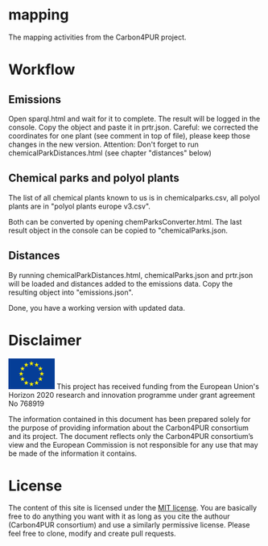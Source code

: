 # mapping
The mapping activities from the Carbon4PUR project.

# Workflow
## Emissions
Open sparql.html and wait for it to complete. The result will be logged in the console. Copy the object and paste it in prtr.json.
Careful: we corrected the coordinates for one plant (see comment in top of file), please keep those changes in the new version.
Attention: Don't forget to run chemicalParkDistances.html (see chapter "distances" below)

## Chemical parks and polyol plants
The list of all chemical plants known to us is in chemicalparks.csv, all polyol plants are in "polyol plants europe v3.csv".

Both can be converted by opening chemParksConverter.html. The last result object in the console can be copied to "chemicalParks.json.

## Distances

By running chemicalParkDistances.html, chemicalParks.json and prtr.json will be loaded and distances added to the emissions data. Copy the resulting object into "emissions.json".

Done, you have a working version with updated data.

# Disclaimer
![EU logo](img/eu.png "EU logo")
This project has received funding from the European Union's Horizon 2020 research and innovation programme under grant agreement No 768919

The information contained in this document has been prepared solely for the purpose of providing information about the Carbon4PUR consortium and its project. The document reflects only the Carbon4PUR consortium’s view and the European Commission is not responsible for any use that may be made of the information it contains.

# License
The content of this site is licensed under the <a href="https://opensource.org/licenses/MIT">MIT	license</a>. You are basically free to do anything you want with it as long as you cite the authour	(Carbon4PUR consortium) and use a similarly permissive license.
Please feel free to clone, modify and create pull requests. 
